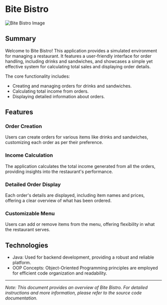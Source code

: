 # Bite Bistro

![Bite Bistro Image](src/main/resources/img/bite-bistro.png)

## Summary

Welcome to Bite Bistro! This application provides a simulated environment for managing a restaurant. It features a user-friendly interface for order handling, including drinks and sandwiches, and showcases a simple yet effective system for calculating total sales and displaying order details.

The core functionality includes:

- Creating and managing orders for drinks and sandwiches.
- Calculating total income from orders.
- Displaying detailed information about orders.

## Features

### Order Creation

Users can create orders for various items like drinks and sandwiches, customizing each order as per their preference.

### Income Calculation

The application calculates the total income generated from all the orders, providing insights into the restaurant's performance.

### Detailed Order Display

Each order's details are displayed, including item names and prices, offering a clear overview of what has been ordered.

### Customizable Menu

Users can add or remove items from the menu, offering flexibility in what the restaurant serves.

## Technologies

- Java: Used for backend development, providing a robust and reliable platform.
- OOP Concepts: Object-Oriented Programming principles are employed for efficient code organization and readability.

---

_Note: This document provides an overview of Bite Bistro. For detailed instructions and more information, please refer to the source code documentation._
